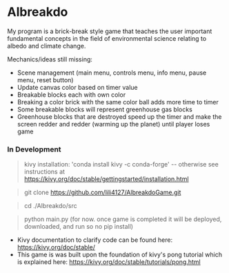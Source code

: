 # Albreakdo

My program is a brick-break style game that teaches the user important fundamental concepts in the field of environmental science relating to albedo and climate change.

Mechanics/ideas still missing:

- Scene management (main menu, controls menu, info menu, pause menu, reset button)
- Update canvas color based on timer value
- Breakable blocks each with own color
- Breaking a color brick with the same color ball adds more time to timer
- Some breakable blocks will represent greenhouse gas blocks
- Greenhouse blocks that are destroyed speed up the timer and make the screen redder and redder (warming up the planet) until player loses game

### In Development

> kivy installation: 'conda install kivy -c conda-forge' -- otherwise see instructions at https://kivy.org/doc/stable/gettingstarted/installation.html


> git clone https://github.com/lili4127/AlbreakdoGame.git


> cd ./Albreakdo/src


> python main.py (for now. once game is completed it will be deployed, downloaded, and run so no pip install)


- Kivy documentation to clarify code can be found here: https://kivy.org/doc/stable/
- This game is was built upon the foundation of kivy's pong tutorial which is explained here: https://kivy.org/doc/stable/tutorials/pong.html
    
